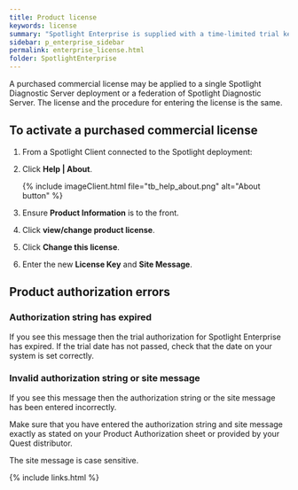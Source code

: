 ```yaml
---
title: Product license
keywords: license
summary: "Spotlight Enterprise is supplied with a time-limited trial key so you can test the product. When the trial key expires Spotlight Enterprise reverts to a preview mode with severely limited access. When you enter a valid license key and site message you are licensed to use Spotlight Enterprise."
sidebar: p_enterprise_sidebar
permalink: enterprise_license.html
folder: SpotlightEnterprise
---
```



A purchased commercial license may be applied to a single Spotlight Diagnostic Server deployment or a federation of Spotlight Diagnostic Server. The license and the procedure for entering the license is the same.

## To activate a purchased commercial license

1. From a Spotlight Client connected to the Spotlight deployment:
2. Click **Help \| About**.

   {% include imageClient.html file="tb_help_about.png" alt="About button" %}

3. Ensure **Product Information** is to the front.
4. Click **view/change product license**.
5. Click **Change this license**.
6. Enter the new **License Key** and **Site Message**.


## Product authorization errors

### Authorization string has expired

If you see this message then the trial authorization for Spotlight Enterprise has expired. If the trial date has not passed, check that the date on your system is set correctly.

### Invalid authorization string or site message

If you see this message then the authorization string or the site message has been entered incorrectly.

Make sure that you have entered the authorization string and site message exactly as stated on your Product Authorization sheet or provided by your Quest distributor.

The site message is case sensitive.

{% include links.html %}

